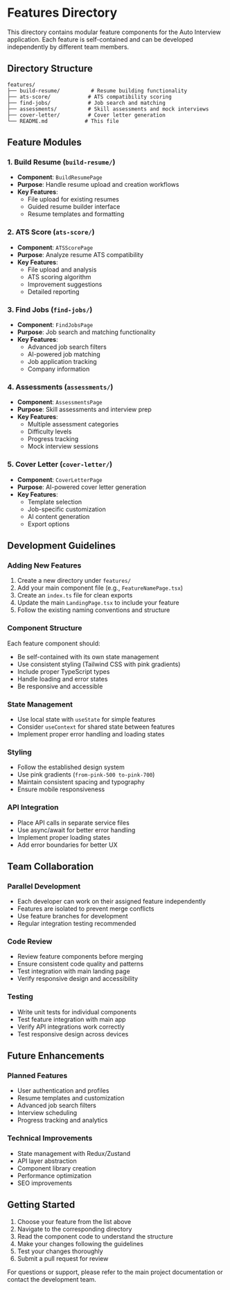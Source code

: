 # Features Directory

This directory contains modular feature components for the Auto Interview application. Each feature is self-contained and can be developed independently by different team members.

## Directory Structure

```
features/
├── build-resume/          # Resume building functionality
├── ats-score/            # ATS compatibility scoring
├── find-jobs/            # Job search and matching
├── assessments/          # Skill assessments and mock interviews
├── cover-letter/         # Cover letter generation
└── README.md            # This file
```

## Feature Modules

### 1. Build Resume (`build-resume/`)
- **Component**: `BuildResumePage`
- **Purpose**: Handle resume upload and creation workflows
- **Key Features**:
  - File upload for existing resumes
  - Guided resume builder interface
  - Resume templates and formatting

### 2. ATS Score (`ats-score/`)
- **Component**: `ATSScorePage`
- **Purpose**: Analyze resume ATS compatibility
- **Key Features**:
  - File upload and analysis
  - ATS scoring algorithm
  - Improvement suggestions
  - Detailed reporting

### 3. Find Jobs (`find-jobs/`)
- **Component**: `FindJobsPage`
- **Purpose**: Job search and matching functionality
- **Key Features**:
  - Advanced job search filters
  - AI-powered job matching
  - Job application tracking
  - Company information

### 4. Assessments (`assessments/`)
- **Component**: `AssessmentsPage`
- **Purpose**: Skill assessments and interview prep
- **Key Features**:
  - Multiple assessment categories
  - Difficulty levels
  - Progress tracking
  - Mock interview sessions

### 5. Cover Letter (`cover-letter/`)
- **Component**: `CoverLetterPage`
- **Purpose**: AI-powered cover letter generation
- **Key Features**:
  - Template selection
  - Job-specific customization
  - AI content generation
  - Export options

## Development Guidelines

### Adding New Features
1. Create a new directory under `features/`
2. Add your main component file (e.g., `FeatureNamePage.tsx`)
3. Create an `index.ts` file for clean exports
4. Update the main `LandingPage.tsx` to include your feature
5. Follow the existing naming conventions and structure

### Component Structure
Each feature component should:
- Be self-contained with its own state management
- Use consistent styling (Tailwind CSS with pink gradients)
- Include proper TypeScript types
- Handle loading and error states
- Be responsive and accessible

### State Management
- Use local state with `useState` for simple features
- Consider `useContext` for shared state between features
- Implement proper error handling and loading states

### Styling
- Follow the established design system
- Use pink gradients (`from-pink-500 to-pink-700`)
- Maintain consistent spacing and typography
- Ensure mobile responsiveness

### API Integration
- Place API calls in separate service files
- Use async/await for better error handling
- Implement proper loading states
- Add error boundaries for better UX

## Team Collaboration

### Parallel Development
- Each developer can work on their assigned feature independently
- Features are isolated to prevent merge conflicts
- Use feature branches for development
- Regular integration testing recommended

### Code Review
- Review feature components before merging
- Ensure consistent code quality and patterns
- Test integration with main landing page
- Verify responsive design and accessibility

### Testing
- Write unit tests for individual components
- Test feature integration with main app
- Verify API integrations work correctly
- Test responsive design across devices

## Future Enhancements

### Planned Features
- User authentication and profiles
- Resume templates and customization
- Advanced job search filters
- Interview scheduling
- Progress tracking and analytics

### Technical Improvements
- State management with Redux/Zustand
- API layer abstraction
- Component library creation
- Performance optimization
- SEO improvements

## Getting Started

1. Choose your feature from the list above
2. Navigate to the corresponding directory
3. Read the component code to understand the structure
4. Make your changes following the guidelines
5. Test your changes thoroughly
6. Submit a pull request for review

For questions or support, please refer to the main project documentation or contact the development team.
